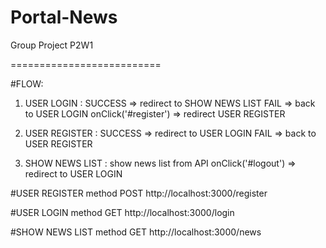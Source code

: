 # Portal-News
Group Project P2W1

==========================

#FLOW:
1. USER LOGIN     :     SUCCESS               =>  redirect to SHOW NEWS LIST
                        FAIL                  =>  back to USER LOGIN
                        onClick('#register')  =>  redirect USER REGISTER

2. USER REGISTER  :     SUCCESS               =>  redirect to USER LOGIN
                        FAIL                  =>  back to USER REGISTER

3. SHOW NEWS LIST :     show news list from API
                        onClick('#logout')    =>  redirect to USER LOGIN




#USER REGISTER method POST
http://localhost:3000/register


#USER LOGIN method GET
http://localhost:3000/login


#SHOW NEWS LIST method GET
http://localhost:3000/news